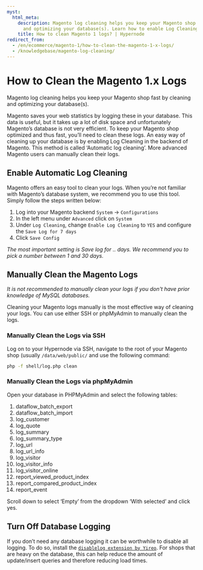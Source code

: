 ```yaml
---
myst:
  html_meta:
    description: Magento log cleaning helps you keep your Magento shop fast by cleaning
      and optimizing your database(s). Learn how to enable Log Cleaning in Magento.
    title: How to clean Magento 1 logs? | Hypernode
redirect_from:
  - /en/ecommerce/magento-1/how-to-clean-the-magento-1-x-logs/
  - /knowledgebase/magento-log-cleaning/
---
```


<!-- source: https://support.hypernode.com/en/ecommerce/magento-1/how-to-clean-the-magento-1-x-logs/ -->

# How to Clean the Magento 1.x Logs

Magento log cleaning helps you keep your Magento shop fast by cleaning and optimizing your database(s).

Magento saves your web statistics by logging these in your database. This data is useful, but it takes up a lot of disk space and unfortunately Magento’s database is not very efficient. To keep your Magento shop optimized and thus fast, you’ll need to clean these logs. An easy way of cleaning up your database is by enabling Log Cleaning in the backend of Magento. This method is called ‘Automatic log cleaning’. More advanced Magento users can manually clean their logs.

## Enable Automatic Log Cleaning

Magento offers an easy tool to clean your logs. When you’re not familiar with Magento’s database system, we recommend you to use this tool. Simply follow the steps written below:

1. Log into your Magento backend `System` -> `Configurations`
1. In the left menu under `Advanced` click on `System`
1. Under `Log Cleaning`, change `Enable Log Cleaning` to `YES` and configure the `Save Log for 7 days`
1. Click `Save Config`

*The most important setting is Save log for .. days. We recommend you to pick a number between 1 and 30 days.*

## Manually Clean the Magento Logs

*It is not recommended to manually clean your logs if you don't have prior knowledge of MySQL databases.*

Cleaning your Magento logs manually is the most effective way of cleaning your logs. You can use either SSH or phpMyAdmin to manually clean the logs.

### Manually Clean the Logs via SSH

Log on to your Hypernode via SSH, navigate to the root of your Magento shop (usually `/data/web/public/` and use the following command:

```bash
php -f shell/log.php clean
```

### Manually Clean the Logs via phpMyAdmin

Open your database in PHPMyAdmin and select the following tables:

1. dataflow_batch_export
1. dataflow_batch_import
1. log_customer
1. log_quote
1. log_summary
1. log_summary_type
1. log_url
1. log_url_info
1. log_visitor
1. log_visitor_info
1. log_visitor_online
1. report_viewed_product_index
1. report_compared_product_index
1. report_event

Scroll down to select ‘Empty’ from the dropdown ‘With selected’ and click yes.

## Turn Off Database Logging

If you don’t need any database logging it can be worthwhile to disable all logging. To do so, install the [`disablelog extension by Yireo`](https://www.yireo.com/software/magento-extensions). For shops that are heavy on the database, this can help reduce the amount of update/insert queries and therefore reducing load times.

